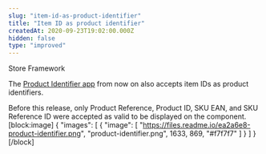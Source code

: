 ```yaml
---
slug: "item-id-as-product-identifier"
title: "Item ID as product identifier"
createdAt: 2020-09-23T19:02:00.000Z
hidden: false
type: "improved"
---
```


<div class="badge" id="store-framework">Store Framework</div>

The [Product Identifier app](https://vtex.io/docs/components/content-blocks/vtex.product-identifier/) from now on also accepts item IDs as product identifiers. 

Before this release, only Product Reference, Product ID, SKU EAN, and SKU Reference ID were accepted as valid to be displayed on the component.
[block:image]
{
  "images": [
    {
      "image": [
        "https://files.readme.io/ea2a6e8-product-identifier.png",
        "product-identifier.png",
        1633,
        869,
        "#f7f7f7"
      ]
    }
  ]
}
[/block]